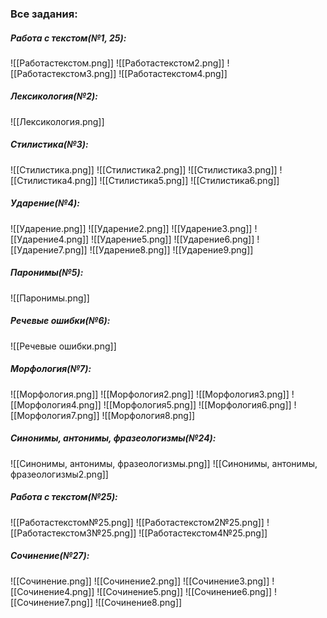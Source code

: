 ### Все задания:
##### Работа с текстом(№1, 25):
![[Работастекстом.png]]
![[Работастекстом2.png]]
![[Работастекстом3.png]]
![[Работастекстом4.png]]
##### Лексикология(№2):
![[Лексикология.png]]
##### Стилистика(№3):
![[Стилистика.png]]
![[Стилистика2.png]]
![[Стилистика3.png]]
![[Стилистика4.png]]
![[Стилистика5.png]]
![[Стилистика6.png]]
##### Ударение(№4):
![[Ударение.png]]
![[Ударение2.png]]
![[Ударение3.png]]
![[Ударение4.png]]
![[Ударение5.png]]
![[Ударение6.png]]
![[Ударение7.png]]
![[Ударение8.png]]
![[Ударение9.png]]
##### Паронимы(№5):
![[Паронимы.png]]
##### Речевые ошибки(№6):
![[Речевые ошибки.png]]
##### Морфология(№7):
![[Морфология.png]]
![[Морфология2.png]]
![[Морфология3.png]]
![[Морфология4.png]]
![[Морфология5.png]]
![[Морфология6.png]]
![[Морфология7.png]]
![[Морфология8.png]]
##### Синонимы, антонимы, фразеологизмы(№24):
![[Синонимы, антонимы, фразеологизмы.png]]
![[Синонимы, антонимы, фразеологизмы2.png]]

##### Работа с текстом(№25):
![[Работастекстом№25.png]]
![[Работастекстом2№25.png]]
![[Работастекстом3№25.png]]
![[Работастекстом4№25.png]]

##### Сочинение(№27):
![[Сочинение.png]]
![[Сочинение2.png]]
![[Сочинение3.png]]
![[Сочинение4.png]]
![[Сочинение5.png]]
![[Сочинение6.png]]
![[Сочинение7.png]]
![[Сочинение8.png]]

